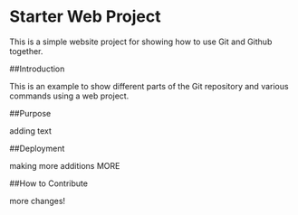 # Starter Web Project

This is a simple website project for showing how to use Git and Github together.

##Introduction

This is an example to show different parts of the Git repository and various commands using a web project.

##Purpose

adding text

##Deployment

making more additions
MORE

##How to Contribute

more changes!
